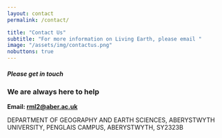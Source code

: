 ```yaml
---
layout: contact
permalink: /contact/

title: "Contact Us"
subtitle: "For more information on Living Earth, please email "
image: "/assets/img/contactus.png"
nobuttons: true
---
```


##### Please get in touch
### We are always here to help

**Email: rml2@aber.ac.uk**  

DEPARTMENT OF GEOGRAPHY AND EARTH SCIENCES,
ABERYSTWYTH UNIVERSITY,
PENGLAIS CAMPUS,
ABERYSTWYTH,
SY2323B

